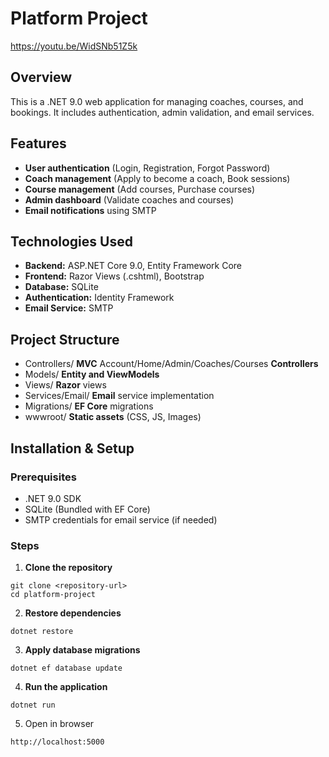 # Platform Project
https://youtu.be/WidSNb51Z5k 
## Overview

This is a .NET 9.0 web application for managing coaches, courses, and bookings. It includes authentication, admin validation, and email services.

## Features

- **User authentication** (Login, Registration, Forgot Password)
- **Coach management** (Apply to become a coach, Book sessions)
- **Course management** (Add courses, Purchase courses)
- **Admin dashboard** (Validate coaches and courses)
- **Email notifications** using SMTP

## Technologies Used

- **Backend:** ASP.NET Core 9.0, Entity Framework Core
- **Frontend:** Razor Views (.cshtml), Bootstrap
- **Database:** SQLite
- **Authentication:** Identity Framework
- **Email Service:** SMTP

## Project Structure

- Controllers/ **MVC** Account/Home/Admin/Coaches/Courses **Controllers**
- Models/  **Entity and ViewModels**
- Views/ **Razor** views
- Services/Email/ **Email** service implementation
- Migrations/ **EF Core** migrations
- wwwroot/ **Static assets** (CSS, JS, Images)

## Installation & Setup

### Prerequisites

- .NET 9.0 SDK
- SQLite (Bundled with EF Core)
- SMTP credentials for email service (if needed)

### Steps

1. **Clone the repository**

```
git clone <repository-url>
cd platform-project
```

2. **Restore dependencies**

```
dotnet restore
```

3. **Apply database migrations**

```
dotnet ef database update
```

4. **Run the application**

```
dotnet run
```

5. Open in browser

```
http://localhost:5000
```
